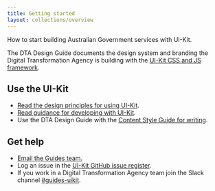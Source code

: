 ```yaml
---
title: Getting started
layout: collections/overview
---
```


<p class="abstract">How to start building Australian Government services with UI-Kit.</p>

The DTA Design Guide documents the design system and branding the Digital Transformation Agency is building with the <a href="https://github.com/AusDTO/gov-au-ui-kit" rel="external">UI-Kit CSS and JS framework</a>.

## Use the UI-Kit

- [Read the design principles for using UI-Kit](http://127.0.0.1:4000/getting-started/design-principles/index.html).
- [Read guidance for developing with UI-Kit](/getting-started/developers/).
- Use the DTA Design Guide with the <a href="http://content-style-guide.apps.staging.digital.gov.au/" rel="external">Content Style Guide for writing</a>.

## Get help

- [Email the Guides team.](mailto:guides@digital.gov.au)
- Log an issue in the <a href="https://github.com/AusDTO/gov-au-ui-kit/issues" rel="external">UI-Kit GitHub issue register</a>.
- If you work in a Digital Transformation Agency team join the Slack channel  <a href="https://ausdto.slack.com/messages/guides-uikit/" rel="external">#guides-uikit</a>.
